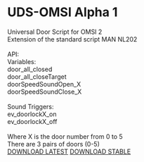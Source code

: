 # UDS-OMSI Alpha 1
Universal Door Script for OMSI 2<br>
Extension of the standard script MAN NL202<br>
<br>
API:<br>
  Variables:<br>
    door_all_closed<br>
    door_all_closeTarget<br>
    doorSpeedSoundOpen_X<br>
    doorSpeedSoundClose_X<br>
    <br>
   Sound Triggers:<br>
    ev_doorlockX_on<br>
    ev_doorlockX_off<br>
 <br>
 Where X is the door number from 0 to 5<br>
 There are 3 pairs of doors (0-5)<br>
 <a href="https://github.com/Anonim17PL/UDS-OMSI/archive/refs/heads/main.zip">DOWNLOAD LATEST</a>
 <a href="https://github.com/Anonim17PL/UDS-OMSI/releases">DOWNLOAD STABLE</a>

